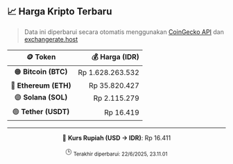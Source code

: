 

<!-- HARGA_KRIPTO -->
## 📈 Harga Kripto Terbaru

> Data ini diperbarui secara otomatis menggunakan [CoinGecko API](https://www.coingecko.com/) dan [exchangerate.host](https://exchangerate.host/)

<div align="center">

| 🪙 Token | 💰 Harga (IDR) |
|:------:|---------------:|
| 🟠 **Bitcoin (BTC)**   | Rp 1.628.263.532 |
| 🔵 **Ethereum (ETH)**  | Rp 35.820.427 |
| 🟣 **Solana (SOL)**    | Rp 2.115.279 |
| 🟢 **Tether (USDT)**   | Rp 16.419 |

---

💱 **Kurs Rupiah (USD → IDR)**: Rp 16.411

🕒 <sub>Terakhir diperbarui: 22/6/2025, 23.11.01</sub>

</div>
<!-- /HARGA_KRIPTO -->